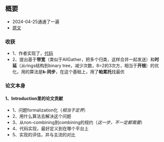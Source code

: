 ## 概要

+ 2024-04-25通通了一遍
+ [原文](https://dl.acm.org/doi/pdf/10.1145/3437801.3441620)

### 收获

+ 1、作者实现了，[代码](https://github.com/microsoft/msccl)
+ 2、提出基于**带宽**（类似于AllGather，把多个归类，这样合并一起发送）和**时延**（从rings结构到binary tree，减少次数，8=2的3次方，相当于**开根**）的优化，用的算法是**k-同步**，在这个基础上，用了**帕累托**找最优

### 论文本身

#### 1、Introduction里的论文贡献

+ 1、问题formalization化（*相当于定界*）
+ 2、用什么算法去解决这个问题
+ 3、从non-combining到combining的规约（*这一步，不一定都需要*）
+ 4、代码实现，最好定义到在哪个平台上
+ 5、实现的评估，并与主流的对比